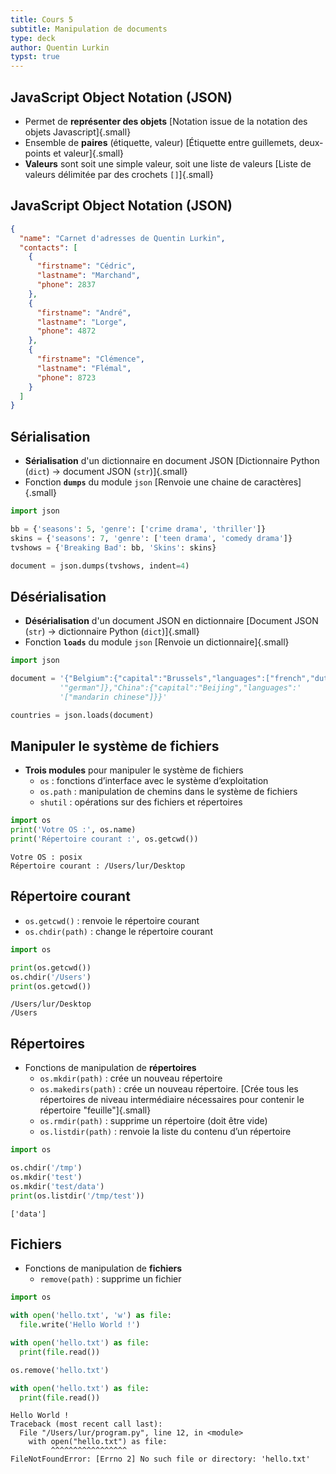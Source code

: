 ```yaml
---
title: Cours 5
subtitle: Manipulation de documents
type: deck
author: Quentin Lurkin
typst: true
---
```


## JavaScript Object Notation (JSON)

- Permet de **représenter des objets** [Notation issue de la notation
  des objets Javascript]{.small}
- Ensemble de **paires** (étiquette, valeur) [Étiquette entre
  guillemets, deux-points et valeur]{.small}
- **Valeurs** sont soit une simple valeur, soit une liste de valeurs
  [Liste de valeurs délimitée par des crochets
  `[]`]{.small}

## JavaScript Object Notation (JSON)

```json
{
  "name": "Carnet d'adresses de Quentin Lurkin",
  "contacts": [
    {
      "firstname": "Cédric",
      "lastname": "Marchand",
      "phone": 2837
    },
    {
      "firstname": "André",
      "lastname": "Lorge",
      "phone": 4872
    },
    {
      "firstname": "Clémence",
      "lastname": "Flémal",
      "phone": 8723
    }
  ]
}
```

## Sérialisation

- **Sérialisation** d\'un dictionnaire en document JSON [Dictionnaire
  Python (`dict`) → document JSON
  (`str`)]{.small}
- Fonction **`dumps`** du module `json`
  [Renvoie une chaine de caractères]{.small}

```python
import json

bb = {'seasons': 5, 'genre': ['crime drama', 'thriller']}
skins = {'seasons': 7, 'genre': ['teen drama', 'comedy drama']}
tvshows = {'Breaking Bad': bb, 'Skins': skins}

document = json.dumps(tvshows, indent=4)
```

## Désérialisation

- **Désérialisation** d\'un document JSON en dictionnaire [Document
  JSON (`str`) → dictionnaire Python
  (`dict`)]{.small}
- Fonction **`loads`** du module `json`
  [Renvoie un dictionnaire]{.small}

```python
import json

document = '{"Belgium":{"capital":"Brussels","languages":["french","dutch",'
           '"german"]},"China":{"capital":"Beijing","languages":'
           '["mandarin chinese"]}}'

countries = json.loads(document)
```

## Manipuler le système de fichiers

- **Trois modules** pour manipuler le système de fichiers
  - `os` : fonctions d’interface avec le système d’exploitation
  - `os.path` : manipulation de chemins dans le système de fichiers
  - `shutil` : opérations sur des fichiers et répertoires

```python
import os
print('Votre OS :', os.name)
print('Répertoire courant :', os.getcwd())
```

```terminal
Votre OS : posix
Répertoire courant : /Users/lur/Desktop
```

## Répertoire courant

- `os.getcwd()` : renvoie le répertoire courant
- `os.chdir(path)` : change le répertoire courant

```python
import os

print(os.getcwd())
os.chdir('/Users')
print(os.getcwd())
```

```terminal
/Users/lur/Desktop
/Users
```

## Répertoires

- Fonctions de manipulation de **répertoires**
  - `os.mkdir(path)` : crée un nouveau répertoire
  - `os.makedirs(path)` : crée un nouveau répertoire. [Crée tous les répertoires de niveau intermédiaire nécessaires pour contenir le répertoire "feuille"]{.small}
  - `os.rmdir(path)` : supprime un répertoire (doit être vide)
  - `os.listdir(path)` : renvoie la liste du contenu d’un répertoire

```python
import os

os.chdir('/tmp')
os.mkdir('test')
os.mkdir('test/data')
print(os.listdir('/tmp/test'))
```

```terminal
['data']
```

## Fichiers

- Fonctions de manipulation de **fichiers**
  - `remove(path)` : supprime un fichier

```python
import os

with open('hello.txt', 'w') as file:
  file.write('Hello World !')

with open('hello.txt') as file:
  print(file.read())

os.remove('hello.txt')

with open('hello.txt') as file:
  print(file.read())
```

```terminal
Hello World !
Traceback (most recent call last):
  File "/Users/lur/program.py", line 12, in <module>
    with open("hello.txt") as file:
         ^^^^^^^^^^^^^^^^^
FileNotFoundError: [Errno 2] No such file or directory: 'hello.txt'
```

